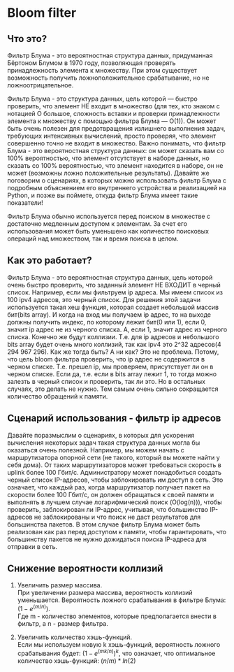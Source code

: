 # Bloom filter

## Что это?
Фильтр Блума - это вероятностная структура данных, придуманная Бёртоном Блумом в 1970 году, позволяющая проверять принадлежность элемента к множеству. 
При этом существует возможность получить ложноположительное срабатывание, но не ложноотрицательное.

Фильтр Блума - это структура данных, цель которой — быстро проверить, 
что элемент НЕ входит в множество (для тех, кто знаком с нотацией O большое, сложность вставки и проверки принадлежности элемента к множеству с помощью фильтра Блума — O(1)). 
Он может быть очень полезен для предотвращения излишнего выполнения задач, требующих интенсивных вычислений, просто проверяя, что элемент совершенно точно не входит в множество. 
Важно понимать, что фильтр Блума - это вероятностная структура данных: он может сказать вам со 100% вероятностью, 
что элемент отсутствует в наборе данных, но сказать со 100% вероятностью, что элемент находится в наборе, он не может (возможны ложно положительные результаты). 
Давайте же поговорим о сценариях, в которых можно использовать фильтр Блума с подробным объяснением его внутреннего устройства и реализацией на Python, и позже вы поймете, откуда фильтр Блума имеет такие показатели!

Фильтр Блума обычно используется перед поиском в множестве с достаточно медленным доступом к элементам. За счет его использования может быть уменьшено как количество поисковых операций над множеством, так и время поиска в целом.


## Как это работает?
Фильтр Блума - это вероятностная структура данных, цель которой очень быстро проверить, что заданный элемент НЕ ВХОДИТ в черный список.
Например, если мы фильтруем ip адреса. Мы имеем список из 100 ipv4 адресов, это черный список. Для решения этой задачи используется
такая хеш функция, которая создает небольшой массив бит(bits array). И когда на вход мы получаем ip адрес, то на выходе должны получить индекс,
по которому лежит бит(0 или 1), если 0, значит ip адрес не из черного списка. А, если 1, значит адрес из черного списка. Конечно же будут коллизии.
Т.е. для ip адресов и небольшого bits array будет очень много коллизий, так как ipv4 это 2^32 адресов(4 294 967 296). Как же тогда быть?
А ни как? Это не проблема. Потому, что цель bloom фильтра проверить, что ip адрес не содержится в черном списке. Т.е. прешел ip, мы проверяем,
присутствует ли он в черном списке. Если да, т.е. если в bits array лежит 1, то тогда можно залезть в черный список и проверить, так ли это.
Но в остальных случаях, это делать не нужно. Тем самым очень сильно сокращается количество обращений к памяти.



## Сценарий использования - фильтр ip адресов
Давайте поразмыслим о сценариях, в которых для ускорения вычисления некоторых задач такая структура данных могла бы оказаться очень полезной. 
Например, мы можем начать с маршрутизатора опорной сети (не такого, который вы можете найти у себя дома). От таких маршрутизаторов может требоваться скорость в uplink более 100 Гбит/с. 
Администратору может понадобиться создать черный список IP-адресов, чтобы заблокировать им доступ в сеть. 
Это означает, что каждый раз, когда маршрутизатор получает пакет на скорости более 100 Гбит/с, 
он должен обращаться к своей памяти и выполнять в лучшем случае логарифмический поиск (O(log(n))), 
чтобы проверить, заблокирован ли IP-адрес, учитывая, что большинство IP-адресов не заблокированы и что поиск не даст результатов для большинства пакетов. 
В этом случае фильтр Блума может быть реализован как раз перед доступом к памяти, чтобы гарантировать, что большинству пакетов не нужно дожидаться поиска IP-адреса для отправки в сеть.



## Снижение вероятности коллизий
1. Увеличить размер массива.  
При увеличении размера массива, вероятность коллизий уменьшается. Вероятность ложного срабатывания в фильтре Блума: $(1-e^(m/n))$.  
Где m - количество элементов, которые предполагается внести в фильтр, а n - размер фильтра.

2. Увеличить количество хэшь-функций.  
Если мы используем новую k хэшь-функций, вероятность ложного срабатывания будет: $(1-e^(mk/n))^k$, что означает, что оптимальное количество хэшь-функций: $(n/m)*ln(2)$
